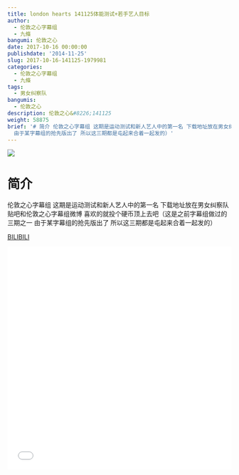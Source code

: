 ```yaml
---
title: london hearts 141125体能测试+若手艺人目标
author:
  - 伦敦之心字幕组
  - 九條
bangumi: 伦敦之心
date: 2017-10-16 00:00:00
publishdate: '2014-11-25'
slug: 2017-10-16-141125-1979981
categories:
  - 伦敦之心字幕组
  - 九條
tags:
  - 男女纠察队
bangumis:
  - 伦敦之心
description: 伦敦之心&#8226;141125
weight: 58875
brief: '# 简介 伦敦之心字幕组 这期是运动测试和新人艺人中的第一名 下载地址放在男女纠察队贴吧和伦敦之心字幕组微博 喜欢的就投个硬币顶上去吧（这是之前字幕组做过的三期之一
  由于某字幕组的抢先版出了 所以这三期都是屯起来合着一起发的）'
---
```


![](https://i.imgur.com/8G5Cjs3.jpg)

# 简介  
伦敦之心字幕组 这期是运动测试和新人艺人中的第一名 下载地址放在男女纠察队贴吧和伦敦之心字幕组微博 喜欢的就投个硬币顶上去吧（这是之前字幕组做过的三期之一 由于某字幕组的抢先版出了 所以这三期都是屯起来合着一起发的）

  [BILIBILI](https://www.bilibili.com/video/av1979981/)


<div class="vcontainer">  <iframe class='video' src="//www.bilibili.com/blackboard/player.html?aid=1979981" width="100%" height="500" frameborder="0" allowfullscreen="allowfullscreen"></iframe></div>
